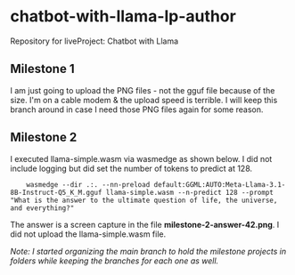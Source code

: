 # chatbot-with-llama-lp-author
Repository for liveProject: Chatbot with Llama

## Milestone 1

I am just going to upload the PNG files - not the gguf file because of the size. I'm on a cable modem & the upload speed is terrible. I will keep this branch around in case I need those PNG files again for some reason.

## Milestone 2

I executed llama-simple.wasm via wasmedge as shown below. I did not include logging but did set the number of tokens to predict at 128.

`    wasmedge --dir .:.
       --nn-preload default:GGML:AUTO:Meta-Llama-3.1-8B-Instruct-Q5_K_M.gguf llama-simple.wasm --n-predict 128
       --prompt "What is the answer to the ultimate question of life, the universe, and everything?"`

The answer is a screen capture in the file **milestone-2-answer-42.png**. I did not upload the llama-simple.wasm file.

*Note: I started organizing the main branch to hold the milestone projects in folders while keeping the branches for each one as well.*
